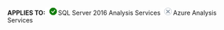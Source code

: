 **APPLIES TO:**![yes](media/yes.png)SQL Server 2016 Analysis Services![no](media/no.png)Azure Analysis Services